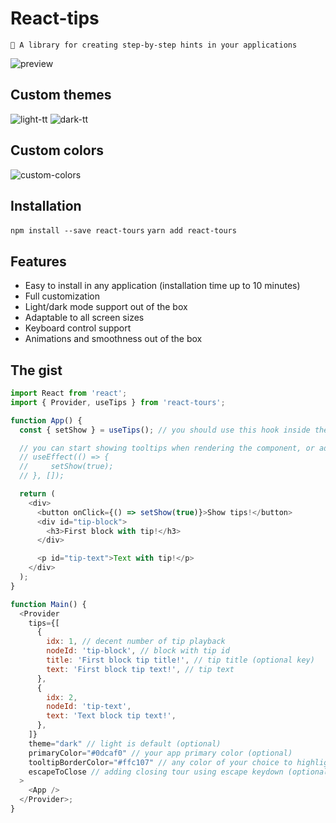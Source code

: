 # React-tips`🎉 A library for creating step-by-step hints in your applications`![preview](https://github.com/user-attachments/assets/5a29e1ec-dd68-4de0-b233-36fa112f14d2)## Custom themes![light-tt](https://github.com/user-attachments/assets/b7664ff2-6bfa-41e1-aad9-8d3c08dae7e0)![dark-tt](https://github.com/user-attachments/assets/80f9d7ae-ed87-4bf4-931d-051251f095e1)## Custom colors![custom-colors](https://github.com/user-attachments/assets/50acbfc2-0908-4055-834e-cc4dcec5fe6d)## Installation`npm install --save react-tours``yarn add react-tours`## Features- Easy to install in any application (installation time up to 10 minutes)- Full customization- Light/dark mode support out of the box- Adaptable to all screen sizes- Keyboard control support- Animations and smoothness out of the box## The gist```javascriptimport React from 'react';import { Provider, useTips } from 'react-tours';function App() {  const { setShow } = useTips(); // you should use this hook inside the provider  // you can start showing tooltips when rendering the component, or add playback conditions  // useEffect(() => {  //     setShow(true);  // }, []);  return (    <div>      <button onClick={() => setShow(true)}>Show tips!</button>      <div id="tip-block">        <h3>First block with tip!</h3>      </div>      <p id="tip-text">Text with tip!</p>    </div>  );}function Main() {  <Provider    tips={[      {        idx: 1, // decent number of tip playback        nodeId: 'tip-block', // block with tip id        title: 'First block tip title!', // tip title (optional key)        text: 'First block tip text!', // tip text      },      {        idx: 2,        nodeId: 'tip-text',        text: 'Text block tip text!',      },    ]}    theme="dark" // light is default (optional)    primaryColor="#0dcaf0" // your app primary color (optional)    tooltipBorderColor="#ffc107" // any color of your choice to highlight the block outline (optional)    escapeToClose // adding closing tour using escape keydown (optional)  >    <App />  </Provider>;}```